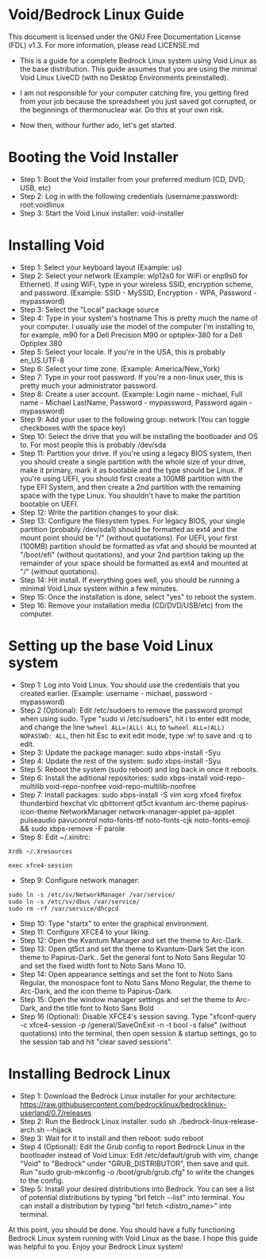 # Void/Bedrock Linux Guide
This document is licensed under the GNU Free Documentation License (FDL) v1.3. For more information, please read LICENSE.md

- This is a guide for a complete Bedrock Linux system using Void Linux as the base distribution. This guide assumes that you are using the minimal Void Linux LiveCD (with no Desktop Environments preinstalled).

- I am not responsible for your computer catching fire, you getting fired from your job because the spreadsheet you just saved got corrupted, or the beginnings of thermonuclear war. Do this at your own risk.

- Now then, withour further ado, let's get started.

# Booting the Void Installer
- Step 1: Boot the Void Installer from your preferred medium (CD, DVD, USB, etc)
- Step 2: Log in with the following credentials (username:password): root:voidlinux
- Step 3: Start the Void Linux installer: void-installer

# Installing Void
- Step 1: Select your keyboard layout (Example: us)
- Step 2: Select your network (Example: wlp12s0 for WiFi or enp9s0 for Ethernet). If using WiFi, type in your wireless SSID, encryption scheme, and password. (Example: SSID - MySSID, Encryption - WPA, Password - mypassword)
- Step 3: Select the "Local" package source
- Step 4: Type in your system's hostname This is pretty much the name of your computer. I usually use the model of the computer I'm installing to, for example, m90 for a Dell Precision M90 or optiplex-380 for a Dell Optiplex 380
- Step 5: Select your locale. If you're in the USA, this is probably en_US.UTF-8
- Step 6: Select your time zone. (Example: America/New_York)
- Step 7: Type in your root password. If you're a non-linux user, this is pretty much your administrator password.
- Step 8: Create a user account. (Example: Login name - michael, Full name - Michael LastName, Password - mypassword, Password again - mypassword)
- Step 9: Add your user to the following group: network (You can toggle checkboxes with the space key)
- Step 10: Select the drive that you will be installing the bootloader and OS to. For most people this is probably /dev/sda
- Step 11: Partition your drive. If you're using a legacy BIOS system, then you should create a single partition with the whole size of your drive, make it primary, mark it as bootable and the type should be Linux. If you're using UEFI, you should first create a 100MB partition with the type EFI System, and then create a 2nd partition with the remaining space with the type Linux. You shouldn't have to make the partition bootable on UEFI.
- Step 12: Write the partition changes to your disk.
- Step 13: Configure the filesystem types. For legacy BIOS, your single partition (probably /dev/sda1) should be formatted as ext4 and the mount point should be "/" (without quotations). For UEFI, your first (100MB) partition should be formatted as vfat and should be mounted at "/boot/efi" (without quotations), and your 2nd partition taking up the remainder of your space should be formatted as ext4 and mounted at "/" (without quotations).
- Step 14: Hit install. If everything goes well, you should be running a minimal Void Linux system within a few minutes.
- Step 15: Once the installation is done, select "yes" to reboot the system.
- Step 16: Remove your installation media (CD/DVD/USB/etc) from the computer.

# Setting up the base Void Linux system
- Step 1: Log into Void Linux. You should use the credentials that you created earlier. (Example: username - michael, password - mypassword)
- Step 2 (Optional): Edit /etc/sudoers to remove the password prompt when using sudo. Type "sudo vi /etc/sudoers", hit i to enter edit mode, and change the line `%wheel ALL=(ALL) ALL` to `%wheel ALL=(ALL) NOPASSWD: ALL`, then hit Esc to exit edit mode, type :w! to save and :q to edit.
- Step 3: Update the package manager: sudo xbps-install -Syu
- Step 4: Update the rest of the system: sudo xbps-install -Syu
- Step 5: Reboot the system (sudo reboot) and log back in once it reboots.
- Step 6: Install the aditional repositories: sudo xbps-install void-repo-multilib void-repo-nonfree void-repo-multilib-nonfree
- Step 7: Install packages: sudo xbps-install -S vim xorg xfce4 firefox thunderbird hexchat vlc qbittorrent qt5ct kvantum arc-theme papirus-icon-theme NetworkManager network-manager-applet pa-applet pulseaudio pavucontrol noto-fonts-ttf noto-fonts-cjk noto-fonts-emoji && sudo xbps-remove -F parole
- Step 8: Edit ~/.xinitrc:
```
Xrdb ~/.Xresources

exec xfce4-session
```
- Step 9: Configure network manager:
```
sudo ln -s /etc/sv/NetworkManager /var/service/
sudo ln -s /etc/sv/dbus /var/service/
sudo rm -rf /var/service/dhcpcd
```
- Step 10: Type "startx" to enter the graphical environment.
- Step 11: Configure XFCE4 to your liking.
- Step 12: Open the Kvantum Manager and set the theme to Arc-Dark.
- Step 13: Open qt5ct and set the theme to Kvantum-Dark Set the icon theme to Papirus-Dark.. Set the general font to Noto Sans Regular 10 and set the fixed width font to Noto Sans Mono 10.
- Step 14: Open appearance settings and set the font to Noto Sans Regular, the monospace font to Noto Sans Mono Regular, the theme to Arc-Dark, and the icon theme to Papirus-Dark.
- Step 15: Open the window manager settings and set the theme to Arc-Dark, and the title font to Noto Sans Bold
- Step 16 (Optional): Disable XFCE4's session saving. Type "xfconf-query -c xfce4-session -p /general/SaveOnExit -n -t bool -s false" (without quotations) into the terminal, then open session & startup settings, go to the session tab and hit "clear saved sessions".

# Installing Bedrock Linux
- Step 1: Download the Bedrock Linux installer for your architecture: https://raw.githubusercontent.com/bedrocklinux/bedrocklinux-userland/0.7/releases
- Step 2: Run the Bedrock Linux installer. sudo sh ./bedrock-linux-release-arch.sh --hijack
- Step 3: Wait for it to install and then reboot: sudo reboot
- Step 4 (Optional): Edit the Grub config to report Bedrock Linux in the bootloader instead of Void Linux: Edit /etc/default/grub with vim, change "Void" to "Bedrock" under "GRUB_DISTRIBUTOR", then save and quit. Run "sudo grub-mkconfig -o /boot/grub/grub.cfg" to write the changes to the config.
- Step 5: Install your desired distributions into Bedrock. You can see a list of potential distributions by typing "brl fetch --list" into terminal. You can install a distribution by typing "brl fetch <distro_name>" into terminal.

At this point, you should be done. You should have a fully functioning Bedrock Linux system running with Void Linux as the base. I hope this guide was helpful to you. Enjoy your Bedrock Linux system!
